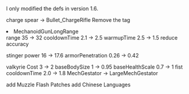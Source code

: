 I only modified the defs in version 1.6.

charge spear 
 -> Bullet_ChargeRifle
Remove the tag <li>MechanoidGunLongRange</li>
range 35 -> 32
cooldownTime 2.1 -> 2.5
warmupTime 2.5 -> 1.5
reduce accuracy

stinger 
power 16 -> 17.6
armorPenetration 0.26 -> 0.42

valkyrie
Cost 3 -> 2
baseBodySize 1 -> 0.95
baseHealthScale 0.7 -> 1
fist cooldownTime 2.0 -> 1.8
MechGestator -> LargeMechGestator


add Muzzle Flash Patches
add Chinese Languages
